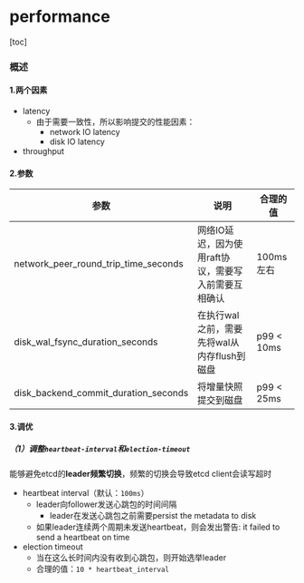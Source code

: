 # performance

[toc]

### 概述

#### 1.两个因素
* latency
  * 由于需要一致性，所以影响提交的性能因素：
    * network IO latency
    * disk IO latency
* throughput

#### 2.参数

|参数|说明|合理的值|
|-|-|-|
|network_peer_round_trip_time_seconds|网络IO延迟，因为使用raft协议，需要写入前需要互相确认|100ms左右|
|disk_wal_fsync_duration_seconds|在执行wal之前，需要先将wal从内存flush到磁盘|p99 < 10ms|
|disk_backend_commit_duration_seconds|将增量快照提交到磁盘|p99 < 25ms|

#### 3.调优

##### （1）调整`heartbeat-interval`和`election-timeout`
能够避免etcd的**leader频繁切换**，频繁的切换会导致etcd client会读写超时
* heartbeat interval（默认：`100ms`）
  * leader向follower发送心跳包的时间间隔
    * leader在发送心跳包之前需要persist the metadata to disk
  * 如果leader连续两个周期未发送heartbeat，则会发出警告: it failed to send a heartbeat on time
* election timeout
  * 当在这么长时间内没有收到心跳包，则开始选举leader
  * 合理的值：`10 * heartbeat_interval`

